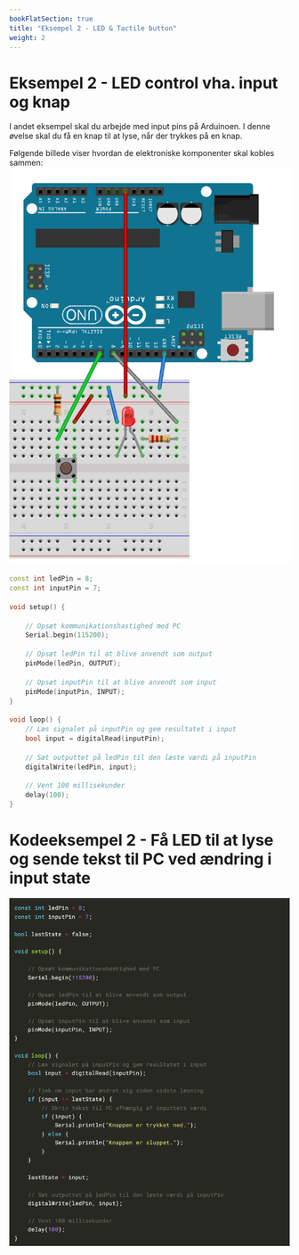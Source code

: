 ```yaml
---
bookFlatSection: true
title: "Eksempel 2 - LED & Tactile button"
weight: 2
---
```

# Eksempel 2 - LED control vha. input og knap
I andet eksempel skal du arbejde med input pins på Arduinoen. I denne øvelse skal du få en knap til at lyse, når der trykkes på en knap.

Følgende billede viser hvordan de elektroniske komponenter skal kobles sammen:
![El-diagram for eksempel 2](/static/example2.png)

<!--
# Kodeeksempel 1 - Få en LED til at lyse, når der trykkes på en knap
![Kodeeksempel 1](/static/e2c1.png)
-->

```cpp
const int ledPin = 8;
const int inputPin = 7;

void setup() {

    // Opsæt kommunikationshastighed med PC
    Serial.begin(115200);

    // Opsæt ledPin til at blive anvendt som output
    pinMode(ledPin, OUTPUT);

    // Opsæt inputPin til at blive anvendt som input
    pinMode(inputPin, INPUT);
}

void loop() {
    // Læs signalet på inputPin og gem resultatet i input
    bool input = digitalRead(inputPin);

    // Sæt outputtet på ledPin til den læste værdi på inputPin
    digitalWrite(ledPin, input);

    // Vent 100 millisekunder
    delay(100); 
}
```


# Kodeeksempel 2 - Få LED til at lyse og sende tekst til PC ved ændring i input state
![Kodeeksempel 2](/static/e2c2.png)

<!--
```cpp
const int ledPin = 8;
const int inputPin = 7;

bool lastState = false;

void setup() {

    // Opsæt kommunikationshastighed med PC
    Serial.begin(115200);

    // Opsæt ledPin til at blive anvendt som output
    pinMode(ledPin, OUTPUT);

    // Opsæt inputPin til at blive anvendt som input
    pinMode(inputPin, INPUT);
}

void loop() {
    // Læs signalet på inputPin og gem resultatet i input
    bool input = digitalRead(inputPin);

    // Tjek om input har ændret sig siden sidste læsning
    if (input != lastState) {
        // Skriv tekst til PC afhængig af inputtets værdi
        if (input) {
            Serial.println("Knappen er trykket ned.");
        } else {
            Serial.println("Knappen er sluppet.");
        }
    }

    lastState = input;

    // Sæt outputtet på ledPin til den læste værdi på inputPin
    digitalWrite(ledPin, input);

    // Vent 100 millisekunder
    delay(100); 
}
```
-->